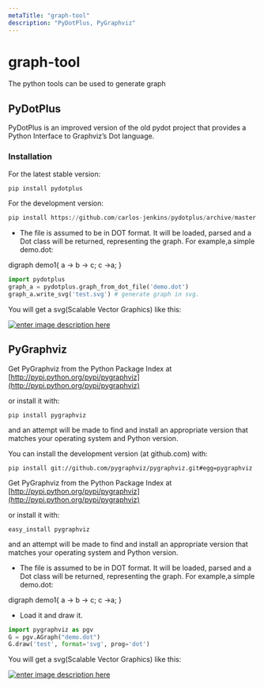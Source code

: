 ```yaml
---
metaTitle: "graph-tool"
description: "PyDotPlus, PyGraphviz"
---
```


# graph-tool


The python tools can be used to generate graph



## PyDotPlus


PyDotPlus is an improved version of the old pydot project that provides a Python Interface to Graphviz’s Dot language.

### Installation

For the latest stable version:

```py
pip install pydotplus

```

For the development version:

```py
pip install https://github.com/carlos-jenkins/pydotplus/archive/master.zip

```


- The file is assumed to be in DOT format. It will be loaded, parsed and a Dot class will be returned, representing the graph. For example,a simple demo.dot:

> 
<p>digraph demo1{
a -> b -> c;
c ->a;
}</p>


```py
import pydotplus
graph_a = pydotplus.graph_from_dot_file('demo.dot')
graph_a.write_svg('test.svg') # generate graph in svg.

```

You will get a svg(Scalable Vector Graphics) like this:

[<img src="https://i.stack.imgur.com/Wz3LU.png" alt="enter image description here" />](https://i.stack.imgur.com/Wz3LU.png)



## PyGraphviz


Get PyGraphviz from the Python Package Index at [http://pypi.python.org/pypi/pygraphviz](http://pypi.python.org/pypi/pygraphviz)

or install it with:

`pip install pygraphviz`

and an attempt will be made to find and install an appropriate version that matches your operating system and Python version.

You can install the development version (at github.com) with:

`pip install git://github.com/pygraphviz/pygraphviz.git#egg=pygraphviz`

Get PyGraphviz from the Python Package Index at [http://pypi.python.org/pypi/pygraphviz](http://pypi.python.org/pypi/pygraphviz)

or install it with:

`easy_install pygraphviz`

and an attempt will be made to find and install an appropriate version that matches your operating system and Python version.

- The file is assumed to be in DOT format. It will be loaded, parsed and a Dot class will be returned, representing the graph. For example,a simple demo.dot:

> 
<p>digraph demo1{
a -> b -> c;
c ->a;
}</p>


- Load it and draw it.

```py
import pygraphviz as pgv
G = pgv.AGraph("demo.dot")
G.draw('test', format='svg', prog='dot')

```

You will get a svg(Scalable Vector Graphics) like this:

[<img src="https://i.stack.imgur.com/Wz3LU.png" alt="enter image description here" />](https://i.stack.imgur.com/Wz3LU.png)

